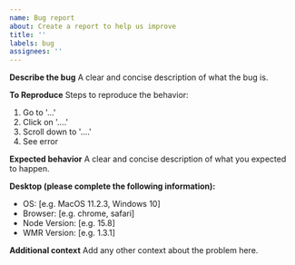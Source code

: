 ```yaml
---
name: Bug report
about: Create a report to help us improve
title: ''
labels: bug
assignees: ''
---
```


<!--
  For usage questions consider using https://github.com/preactjs/wmr/discussions
-->

**Describe the bug**
A clear and concise description of what the bug is.

**To Reproduce**
Steps to reproduce the behavior:

1. Go to '...'
2. Click on '....'
3. Scroll down to '....'
4. See error

**Expected behavior**
A clear and concise description of what you expected to happen.

**Desktop (please complete the following information):**

- OS: [e.g. MacOS 11.2.3, Windows 10]
- Browser: [e.g. chrome, safari]
- Node Version: [e.g. 15.8]
- WMR Version: [e.g. 1.3.1]

**Additional context**
Add any other context about the problem here.
